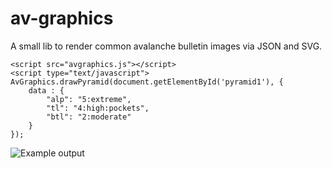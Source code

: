 # av-graphics

A small lib to render common avalanche bulletin images via JSON and SVG.

```
<script src="avgraphics.js"></script>
<script type="text/javascript">
AvGraphics.drawPyramid(document.getElementById('pyramid1'), {
    data : {
        "alp": "5:extreme",
        "tl": "4:high:pockets",
        "btl": "2:moderate"
    }
});
```

![Example output](http://i.imgur.com/WH5zlmA.png)
